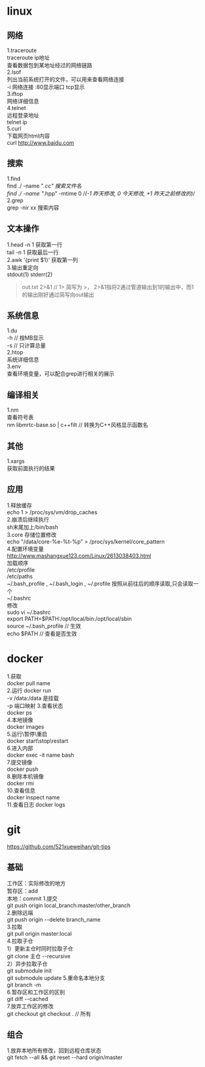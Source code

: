 # linux
## 网络
1.traceroute  
traceroute ip地址  
查看数据包到某地址经过的网络链路  
2.lsof   
列出当前系统打开的文件，可以用来查看网络连接  
-i 网络连接 :80显示端口 tcp显示  
3.iftop  
网络详细信息  
4.telnet  
远程登录地址  
telnet ip  
5.curl  
下载网页html内容  
curl http://www.baidu.com  
## 搜索
1.find  
find ./ -name "*.cc" 搜索文件名  
find ./ -name "*.hpp" -mtime 0 /*(-1 昨天修改, 0 今天修改, +1 昨天之前修改的)*/ 
2.grep  
grep -nir xx 搜索内容   
## 文本操作
1.head -n 1 获取第一行  
  tail -n 1 获取最后一行  
2.awk '{print $1}' 获取第一列  
3.输出重定向  
stdout(1) stderr(2)    
>out.txt 2>&1 // 1> 简写为 >， 2>&1指将2通过管道输出到1的输出中，而1的输出刚好通过简写向out输出  
## 系统信息
1.du   
-h // 按MB显示  
-s // 只计算总量  
2.htop  
系统详细信息  
3.env  
查看环境变量，可以配合grep进行相关的展示  
## 编译相关
1.nm  
查看符号表  
nm libmrtc-base.so | c++filt // 转换为C++风格显示函数名  
## 其他
1.xargs  
获取前面执行的结果
## 应用
1.释放缓存  
echo 1 > /proc/sys/vm/drop_caches  
2.崩溃后继续执行  
sh末尾加上/bin/bash  
3.core 存储位置修改  
echo "/data/core-%e-%t-%p" > /proc/sys/kernel/core_pattern  
4.配置环境变量   
http://www.mashangxue123.com/Linux/2613038403.html    
加载顺序  
/etc/profile  
/etc/paths  
~/.bash_profile , ~/.bash_login , ~/.profile 按照从前往后的顺序读取,只会读取一个  
~/.bashrc  
修改   
sudo vi ~/.bashrc  
export PATH=$PATH:/opt/local/bin:/opt/local/sbin  
source ~/.bash_profile // 生效  
echo $PATH // 查看是否生效 

# docker
1.获取  
docker pull name  
2.运行
docker run       
-v /data:/data 是挂载  
-p 端口映射
3.查看状态  
docker ps      
4.本地镜像  
docker images    
5.运行\暂停\重启  
docker start\stop\restart    
6.进入内部  
docker exec -it name bash   
7.提交镜像  
docker push   
8.删除本机镜像  
docker rmi   
10.查看信息  
docker inspect name  
11.查看日志
docker logs


# git  
https://github.com/521xueweihan/git-tips  
## 基础
工作区：实际修改的地方  
暂存区：add    
本地：commit
1.提交  
git push origin local_branch:master/other_branch  
2.删除远端  
git push origin --delete branch_name  
3.拉取  
git pull origin master:local  
4.拉取子仓  
1）更新主仓时同时拉取子仓  
git clone 主仓 --recursive  
2）异步拉取子仓  
git submodule init  
git submodule update 
5.重命名本地分支  
git branch -m <new-branch-name>  
6.暂存区和工作区的区别  
git diff --cached  
7.放弃工作区的修改  
git checkout <file name>
git checkout . // 所有  
  
  
## 组合
1.放弃本地所有修改，回到远程仓库状态  
git fetch --all && git reset --hard origin/master  




